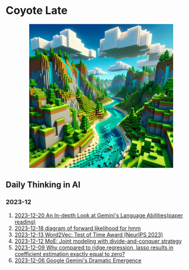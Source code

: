 # Coyote Late
<div align="center">
    <img src="./attachments/logo.png" width="380">
</div>


## Daily Thinking in AI
### 2023-12
 1. [2023-12-20 An In-depth Look at Gemini's Language Abilities(paper reading)](2023/2023-12/2023-12-20.md)
 1. [2023-12-18 diagram of forward likelihood for hmm](2023/2023-12/2023-12-18.md)
 1. [2023-12-13 Word2Vec: Test of Time Award (NeurIPS 2023)](2023/2023-12/2023-12-13.md)
 1. [2023-12-12 MoE: Joint modeling with divide-and-conquer strategy](2023/2023-12/2023-12-12.md)
 1. [2023-12-09 Why compared to ridge regression, lasso results in coefficient estimation exactly equal to zero?](2023/2023-12/2023-12-09.md)
 1. [2023-12-06 Google Gemini's Dramatic Emergence](2023/2023-12/2023-12-06.md)
